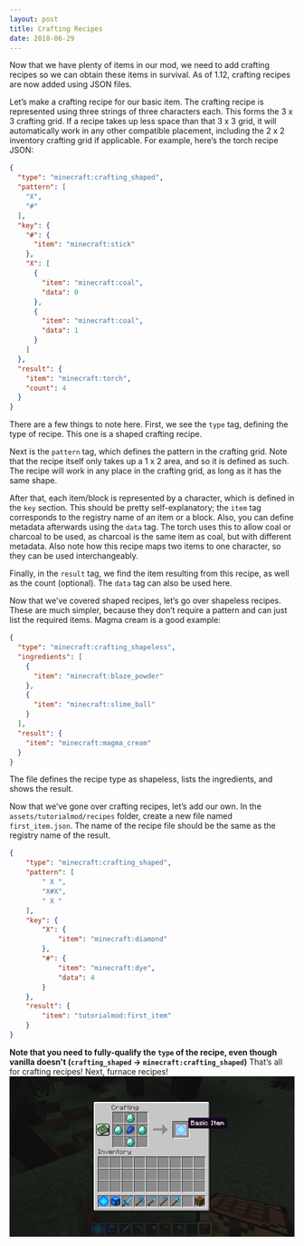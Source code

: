 ```yaml
---
layout: post
title: Crafting Recipes
date: 2018-06-29
---
```


Now that we have plenty of items in our mod, we need to add crafting recipes so we can obtain these items in survival. As of 1.12, crafting recipes are now added using JSON files.

Let’s make a crafting recipe for our basic item. The crafting recipe is represented using three strings of three characters each. This forms the 3 x 3 crafting grid. If a recipe takes up less space than that 3 x 3 grid, it will automatically work in any other compatible placement, including the 2 x 2 inventory crafting grid if applicable. For example, here’s the torch recipe JSON:
```JSON
{
  "type": "minecraft:crafting_shaped",
  "pattern": [
    "X",
    "#"
  ],
  "key": {
    "#": {
      "item": "minecraft:stick"
    },
    "X": [
      {
        "item": "minecraft:coal",
        "data": 0
      },
      {
        "item": "minecraft:coal",
        "data": 1
      }
    ]
  },
  "result": {
    "item": "minecraft:torch",
    "count": 4
  }
}
```
There are a few things to note here. First, we see the `type` tag, defining the type of recipe. This one is a shaped crafting recipe.

Next is the `pattern` tag, which defines the pattern in the crafting grid. Note that the recipe itself only takes up a 1 x 2 area, and so it is defined as such. The recipe will work in any place in the crafting grid, as long as it has the same shape.

After that, each item/block is represented by a character, which is defined in the `key` section. This should be pretty self-explanatory; the `item` tag corresponds to the registry name of an item or a block. Also, you can define metadata afterwards using the `data` tag. The torch uses this to allow coal or charcoal to be used, as charcoal is the same item as coal, but with different metadata. Also note how this recipe maps two items to one character, so they can be used interchangeably.

Finally, in the `result` tag, we find the item resulting from this recipe, as well as the count (optional). The `data` tag can also be used here.

Now that we’ve covered shaped recipes, let’s go over shapeless recipes. These are much simpler, because they don’t require a pattern and can just list the required items.
Magma cream is a good example:
```JSON
{
  "type": "minecraft:crafting_shapeless",
  "ingredients": [
    {
      "item": "minecraft:blaze_powder"
    },
    {
      "item": "minecraft:slime_ball"
    }
  ],
  "result": {
    "item": "minecraft:magma_cream"
  }
}
```
The file defines the recipe type as shapeless, lists the ingredients, and shows the result.

Now that we’ve gone over crafting recipes, let’s add our own. In the `assets/tutorialmod/recipes` folder, create a new file named `first_item.json`. The name of the recipe file should be the same as the registry name of the result.
```JSON
{
	"type": "minecraft:crafting_shaped",
	"pattern": [
		" X ",
		"X#X",
		" X "
	],
	"key": {
		"X": {
			"item": "minecraft:diamond"
		},
		"#": {
			"item": "minecraft:dye",
			"data": 4
		}
	},
	"result": {
		"item": "tutorialmod:first_item"
	}
}
```
**Note that you need to fully-qualify the `type` of the recipe, even though vanilla doesn't (`crafting_shaped` -> `minecraft:crafting_shaped`)**
That’s all for crafting recipes! Next, furnace recipes!
![crafting0](/img/10crafting/crafting0.png)
